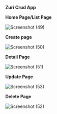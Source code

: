 **Zuri Crud App**

**Home Page/List Page**


![Screenshot (49)](https://user-images.githubusercontent.com/92074984/175778417-113f9803-c7cd-4d55-93aa-1cd6c76f11f0.png)

**Create page**


![Screenshot (50)](https://user-images.githubusercontent.com/92074984/175778451-3f7469fb-3f8d-44a3-a2d5-9664577453c9.png)

**Detail Page**


![Screenshot (51)](https://user-images.githubusercontent.com/92074984/175778490-af4d81a9-7a38-43e7-9994-6ab894e8759e.png)

**Update Page**

![Screenshot (53)](https://user-images.githubusercontent.com/92074984/175778588-841819c2-ea63-4afe-85db-07b939587f22.png)


**Delete Page**

![Screenshot (52)](https://user-images.githubusercontent.com/92074984/175778467-2c839d37-9a6f-4998-af69-47856b8ec44d.png)


